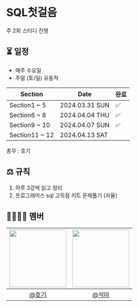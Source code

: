 # SQL첫걸음

주 2회 스터디 진행

## ⏳ 일정
- 매주 수요일
- 주말 (토/일) 유동적

| Section  |Date| 완료 |
|----------|--| -- |
| Section1 ~ 5 |2024.03.31 SUN| ✅ |
| Section6 ~ 8 |2024.04.04 THU| ✅ |
| Section9 ~ 10 |2024.04.07 SUN| ✅ |
| Section11 ~ 12 |2024.04.13 SAT|   |

총무 : 호기

## ⚖️ 규칙
1. 하루 3강씩 읽고 정리
2. 프로그래머스 sql 고득점 키트 문제풀기 (자율)

## 👨‍👨‍👦‍👦 멤버
| <img src="https://avatars.githubusercontent.com/hoyeonyy" width=150> | <img src="https://avatars.githubusercontent.com/SongGwanSeok" width=150> | 
|:--:|:--:|
| [@호기](https://github.com/hoyeonyy)| [@석마](https://github.com/SongGwanSeok)|

